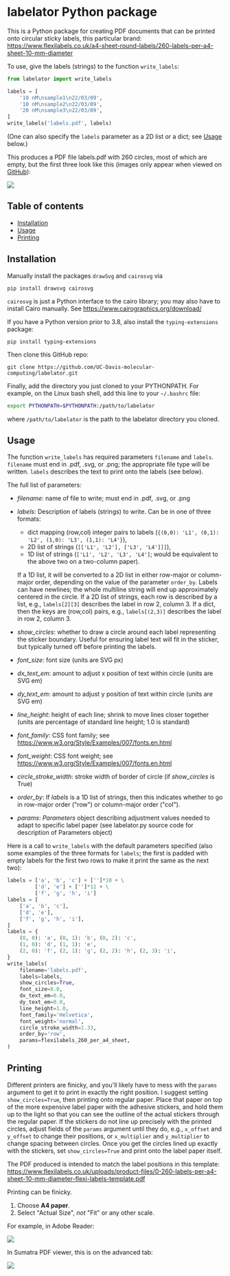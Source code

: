 # labelator Python package

This is a Python package for creating PDF documents that can be printed onto circular sticky labels, this particular brand:
https://www.flexilabels.co.uk/a4-sheet-round-labels/260-labels-per-a4-sheet-10-mm-diameter

To use, give the labels (strings) to the function `write_labels`:

```python
from labelator import write_labels

labels = [
    '10 nM\nsample1\n22/03/09',
    '10 nM\nsample2\n22/03/09',
    '20 nM\nsample3\n22/03/09',
]
write_labels('labels.pdf', labels)
```

(One can also specify the `labels` parameter as a 2D list or a dict; see [Usage](#usage) below.)

This produces a PDF file labels.pdf with 260 circles, most of which are empty, but the first three look like this (images only appear when viewed on [GitHub](https://github.com/UC-Davis-molecular-computing/labelator#readme)):

![](images/three_labels.png)





## Table of contents

* [Installation](#installation)
* [Usage](#usage)
* [Printing](#printing)





## Installation

<!-- Two options:

### pip (recommended)

To install, run

```
pip install labelator
```


### clone repo -->

Manually install the packages `drawSvg` and `cairosvg` via

```
pip install drawsvg cairosvg
```

`cairosvg` is just a Python interface to the cairo library; you may also have to install Cairo manually. See https://www.cairographics.org/download/

If you have a Python version prior to 3.8, also install the `typing-extensions` package:

```
pip install typing-extensions
```

Then clone this GitHub repo:

```
git clone https://github.com/UC-Davis-molecular-computing/labelator.git
```

Finally, add the directory you just cloned to your PYTHONPATH. For example, on the Linux bash shell, add this line to your `~/.bashrc` file:

```bash
export PYTHONPATH=$PYTHONPATH:/path/to/labelator
```

where `/path/to/labelator` is the path to the labelator directory you cloned.





## Usage

The function `write_labels` has required parameters `filename` and `labels`. `filename` must end in .pdf, .svg, or .png; the appropriate file type will be written. `labels` describes the text to print onto the labels (see below). 

The full list of parameters:

- *filename*: 
    name of file to write; must end in .pdf, .svg, or .png
- *labels*:
    Description of labels (strings) to write.
    Can be in one of three formats:
    
    - dict mapping (row,col) integer pairs to labels (`{(0,0): 'L1', (0,1): 'L2', (1,0): 'L3', (1,1): 'L4'}`),
    - 2D list of strings (`[['L1', 'L2'], ['L3', 'L4']]]`),
    - 1D list of strings (`['L1', 'L2', 'L3', 'L4']`; would be equivalent to the above two on a two-column paper).
    
    If a 1D list, it will be converted to a 2D list in either row-major or column-major
    order, depending on the value of the parameter `order_by`.
    Labels can have newlines; the whole multiline string
    will end up approximately centered in the circle.
    If a 2D list of strings, each row is described by a list, e.g., `labels[2][3]` describes the label in row 2, column 3.
    If a dict, then the keys are (row,col) pairs, e.g., `labels[(2,3)]` describes the label in row 2, column 3.
- *show_circles*:
    whether to draw a circle around each label representing the sticker boundary.
    Useful for ensuring label text will fit in the sticker, but typically turned off
    before printing the labels.
- *font_size*:
    font size 
    (units are SVG px)
- *dx_text_em*:
    amount to adjust x position of text within circle 
    (units are SVG em)
- *dy_text_em*:
    amount to adjust y position of text within circle 
    (units are SVG em)
- *line_height*:
    height of each line; shrink to move lines closer together 
    (units are percentage of standard line height; 1.0 is standard)
- *font_family*:
    CSS font family; see https://www.w3.org/Style/Examples/007/fonts.en.html
- *font_weight*:
    CSS font weight; see https://www.w3.org/Style/Examples/007/fonts.en.html
- *circle_stroke_width*:
    stroke width of border of circle (if *show_circles* is True)
- *order_by*:
    If *labels* is a 1D list of strings, then this indicates whether to go in row-major order
    ("row") or column-major order ("col").
- *params*:
    *Parameters* object describing adjustment values needed to adapt to specific label paper
    (see labelator.py source code for description of Parameters object)

Here is a call to `write_labels` with the default parameters specified (also some examples of the three formats for `labels`; the first is padded with empty labels for the first two rows to make it print the same as the next two):

```python
labels = ['a', 'b', 'c'] + ['']*10 + \
         ['d', 'e'] + ['']*11 + \
         ['f', 'g', 'h', 'i']
labels = [
    ['a', 'b', 'c'], 
    ['d', 'e'], 
    ['f', 'g', 'h', 'i'],
]
labels = {
    (0, 0): 'a', (0, 1): 'b', (0, 2): 'c',
    (1, 0): 'd', (1, 1): 'e',
    (2, 0): 'f', (2, 1): 'g', (2, 2): 'h', (2, 3): 'i',
}
write_labels(
    filename='labels.pdf',
    labels=labels,
    show_circles=True,
    font_size=8.0,
    dx_text_em=0.0,
    dy_text_em=0.0,
    line_height=1.0,
    font_family='Helvetica',
    font_weight='normal',
    circle_stroke_width=1.33,
    order_by='row',
    params=flexilabels_260_per_a4_sheet,
)
```


## Printing

Different printers are finicky, and you'll likely have to mess with the `params` argument to get it to print in exactly the right position. I suggest setting `show_circles=True`, then printing onto regular paper. Place that paper on top of the more expensive label paper with the adhesive stickers, and hold them up to the light so that you can see the outline of the actual stickers through the regular paper. If the stickers do not line up precisely with the printed circles, adjust fields of the `params` argument until they do, e.g., `x_offset` and `y_offset` to change their positions, or `x_multiplier` and `y_multiplier` to change spacing between circles. Once you get the circles lined up exactly with the stickers, set `show_circles=True` and print onto the label paper itself.

The PDF produced is intended to match the label positions in this template: https://www.flexilabels.co.uk/uploads/product-files/0-260-labels-per-a4-sheet-10-mm-diameter-flexi-labels-template.pdf

Printing can be finicky. 

1. Choose **A4 paper**.
2. Select "Actual Size", *not* "Fit" or any other scale.

For example, in Adobe Reader:

![](images/print_screenshot_adobe_reader.png)

In Sumatra PDF viewer, this is on the advanced tab:

![](images/print_screenshot_sumatra.png)